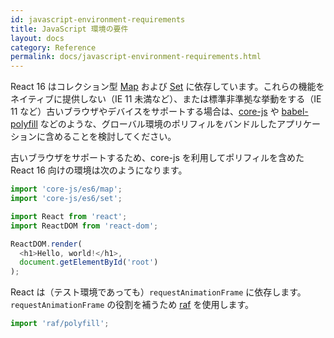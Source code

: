 ```yaml
---
id: javascript-environment-requirements
title: JavaScript 環境の要件
layout: docs
category: Reference
permalink: docs/javascript-environment-requirements.html
---
```


React 16 はコレクション型 [Map](https://developer.mozilla.org/en-US/docs/Web/JavaScript/Reference/Global_Objects/Map) および [Set](https://developer.mozilla.org/en-US/docs/Web/JavaScript/Reference/Global_Objects/Set) に依存しています。これらの機能をネイティブに提供しない（IE 11 未満など）、または標準非準拠な挙動をする（IE 11 など）古いブラウザやデバイスをサポートする場合は、[core-js](https://github.com/zloirock/core-js) や [babel-polyfill](https://babeljs.io/docs/en/babel-polyfill/) などのような、グローバル環境のポリフィルをバンドルしたアプリケーションに含めることを検討してください。

古いブラウザをサポートするため、core-js を利用してポリフィルを含めた React 16 向けの環境は次のようになります。

```js
import 'core-js/es6/map';
import 'core-js/es6/set';

import React from 'react';
import ReactDOM from 'react-dom';

ReactDOM.render(
  <h1>Hello, world!</h1>,
  document.getElementById('root')
);
```

React は（テスト環境であっても）`requestAnimationFrame` に依存します。
`requestAnimationFrame` の役割を補うため [raf](https://www.npmjs.com/package/raf) を使用します。

```js
import 'raf/polyfill';
```
